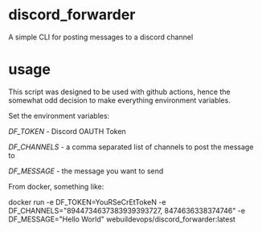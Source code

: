 # discord_forwarder
A simple CLI for posting messages to a discord channel

# usage
This script was designed to be used with github actions, hence the somewhat odd decision to make everything environment variables.

Set the environment variables:

*DF_TOKEN* - Discord OAUTH Token

*DF_CHANNELS* - a comma separated list of channels to post the message to

*DF_MESSAGE* - the message you want to send

From docker, something like:

docker run -e DF_TOKEN=YouRSeCrEtTokeN -e DF_CHANNELS="8944734637383939393727, 8474636338374746" -e DF_MESSAGE="Hello World" webuildevops/discord_forwarder:latest

